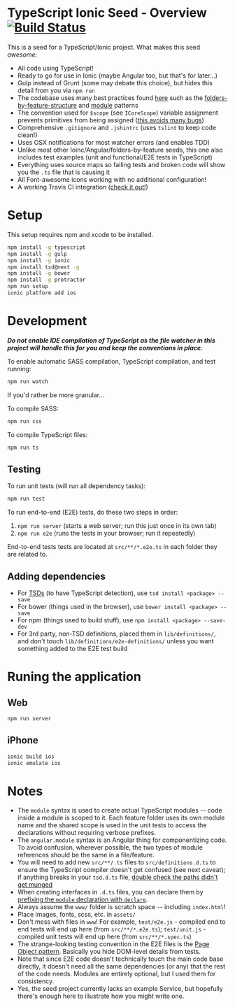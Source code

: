 TypeScript Ionic Seed - Overview [![Build Status](https://travis-ci.org/michikono/typescript-ionic-seed.svg?branch=master)](https://travis-ci.org/michikono/typescript-ionic-seed)
================================

This is a seed for a TypeScript/Ionic project. What makes this seed _awesome_:

* All code using TypeScript!
* Ready to go for use in Ionic (maybe Angular too, but that's for later...)
* Gulp instead of Grunt (some may debate this choice), but hides this detail from you via `npm run`
* The codebase uses many best practices found [here](https://github.com/johnpapa/angularjs-styleguide) such as the [folders-by-feature-structure](https://github.com/johnpapa/angularjs-styleguide#folders-by-feature-structure) and [module](https://github.com/johnpapa/angularjs-styleguide#many-small-self-contained-modules) patterns
* The convention used for `$scope` (see `ICoreScope`) variable assignment prevents primitives from being assigned ([this avoids many bugs](http://zcourts.com/2013/05/31/angularjs-if-you-dont-have-a-dot-youre-doing-it-wrong/))
* Comprehensive `.gitignore` and `.jshintrc` (uses `tslint` to keep code clean!)
* Uses OSX notifications for most watcher errors (and enables TDD)
* Unlike most other Ioinc/Angular/folders-by-feature seeds, this one also includes test examples (unit and functional/E2E tests in TypeScript)
* Everything uses source maps so failing tests and broken code will show you the `.ts` file that is causing it
* All Font-awesome icons working with no additional configuration!
* A working Travis CI integration ([check it out!](https://travis-ci.org/michikono/typescript-ionic-seed))

Setup
=====

This setup requires npm and xcode to be installed.

```bash
npm install -g typescript
npm install -g gulp
npm install -g ionic
npm install tsd@next -g
npm install -g bower
npm install -g protractor
npm run setup
ionic platform add ios
```

Development
===========

***Do not enable IDE compilation of TypeScript as the file watcher in this project will handle this for you and keep the conventions in place.***

To enable automatic SASS compilation, TypeScript compilation, and test running:

```bash
npm run watch
```

If you'd rather be more granular...

To compile SASS:

```bash
npm run css
```

To compile TypeScript files:

```bash
npm run ts
```

Testing
-------

To run unit tests (will run all dependency tasks):

```bash
npm run test
```

To run end-to-end (E2E) tests, do these two steps in order:

1. `npm run server` (starts a web server; run this just once in its own tab)
2. `npm run e2e` (runs the tests in your browser; run it repeatedly)

End-to-end tests tests are located at `src/**/*.e2e.ts` in each folder they are related to.

Adding dependencies
-----------------------

* For [TSDs](http://definitelytyped.org/tsd/) (to have TypeScript detection), use `tsd install <package> --save`
* For bower (things used in the browser), use `bower install <package> --save`
* For npm (things used to build stuff), use `npm install <package> --save-dev`
* For 3rd party, non-TSD definitions, placed them in `lib/definitions/`, and don't touch `lib/definitions/e2e-definitions/` unless you want something added to the E2E test build

Runing the application
======================

Web
---

```bash
npm run server
```

iPhone
------

```bash
ionic build ios
ionic emulate ios
```

Notes
=====

* The `module` syntax is used to create actual TypeScript modules -- code inside a module is scoped to it. Each feature folder uses its own module name and the shared scope is used in the unit tests to access the declarations without requiring verbose prefixes.
* The `angular.module` syntax is an Angular thing for componentizing code. To avoid confusion, wherever possible, the two types of module references should be the same in a file/feature.
* You will need to add new `src/**/.ts` files to `src/definitions.d.ts` to ensure the TypeScript compiler doesn't get confused (see next caveat); if anything breaks in your `tsd.d.ts` file, [double check the paths didn't get munged](https://github.com/DefinitelyTyped/tsd/issues/112)
* When creating interfaces in `.d.ts` files, you can declare them by [prefixing the `module` declaration with `declare`](http://stackoverflow.com/questions/17635033/error-ts1046-declare-modifier-required-for-top-level-element).
* Always assume the `www/` folder is scratch space -- including `index.html`!
* Place images, fonts, scss, etc. in `assets/`
* Don't mess with files in `www`! For example, `test/e2e.js` - compiled end to end tests will end up here (from `src/**/*.e2e.ts`); `test/unit.js` - compiled unit tests will end up here (from `src/**/*.spec.ts`)
* The strange-looking testing convention in the E2E files is the [Page Object pattern](https://code.google.com/p/selenium/wiki/PageObjects). Basically you hide DOM-level details from tests.
* Note that since E2E code doesn't technically touch the main code base directly, it doesn't need all the same dependencies (or any) that the rest of the code needs. Modules are entirely optional, but I used them for consistency.
* Yes, the seed project currently lacks an example Service, but hopefully there's enough here to illustrate how you might write one.

